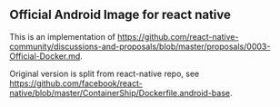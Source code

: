 ## Official Android Image for react native

This is an implementation of https://github.com/react-native-community/discussions-and-proposals/blob/master/proposals/0003-Official-Docker.md.

Original version is split from react-native repo, see https://github.com/facebook/react-native/blob/master/ContainerShip/Dockerfile.android-base.